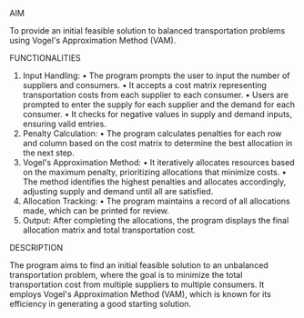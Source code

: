 AIM

To provide an initial feasible solution to balanced transportation problems using Vogel's 
Approximation Method (VAM).

FUNCTIONALITIES
1. Input Handling:
• The program prompts the user to input the number of suppliers and consumers.
• It accepts a cost matrix representing transportation costs from each supplier to each
consumer.
• Users are prompted to enter the supply for each supplier and the demand for each
consumer.
• It checks for negative values in supply and demand inputs, ensuring valid entries.
2. Penalty Calculation:
• The program calculates penalties for each row and column based on the cost matrix to
determine the best allocation in the next step.
3. Vogel's Approximation Method:
• It iteratively allocates resources based on the maximum penalty, prioritizing
allocations that minimize costs.
• The method identifies the highest penalties and allocates accordingly, adjusting
supply and demand until all are satisfied.
4. Allocation Tracking:
• The program maintains a record of all allocations made, which can be printed for
review.
5. Output:
After completing the allocations, the program displays the final allocation matrix and
total transportation cost.

DESCRIPTION

The program aims to find an initial feasible solution to an unbalanced transportation problem, 
where the goal is to minimize the total transportation cost from multiple suppliers to multiple 
consumers. It employs Vogel's Approximation Method (VAM), which is known for its 
efficiency in generating a good starting solution.
